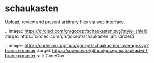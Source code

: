 # schaukasten
Upload, review and present arbitrary files via web interface.

.. image:: https://circleci.com/gh/gocept/schaukasten.svg?style=shield
   :target: https://circleci.com/gh/gocept/schaukasten
   :alt: CircleCi

.. image:: https://codecov.io/github/gocept/schaukasten/coverage.svg?branch=master
   :target: https://codecov.io/github/gocept/schaukasten?branch=master
   :alt: CodeCov
